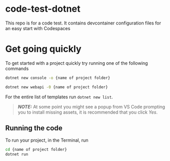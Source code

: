 # code-test-dotnet #
This repo is for a code test. It contains devcontainer configuration files for an easy start with Codespaces 

# Get going quickly #
To get started with a project quickly try running one of the following commands

```bash
dotnet new console -o {name of project folder}

dotnet new webapi -0 {name of project folder}
```

For the entire list of templates run `dotnet new list`.

> **_NOTE:_** At some point you might see a popup from VS Code prompting you to install missing assets, it is recommended that you click _Yes_.

## Running the code ##
To run your project, in the Terminal, run 
```bash
cd {name of project folder}
dotnet run
```
